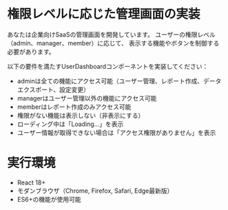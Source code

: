 # 権限レベルに応じた管理画面の実装

あなたは企業向けSaaSの管理画面を開発しています。
ユーザーの権限レベル（admin、manager、member）に応じて、
表示する機能やボタンを制御する必要があります。

以下の要件を満たすUserDashboardコンポーネントを実装してください：

- adminは全ての機能にアクセス可能（ユーザー管理、レポート作成、データエクスポート、設定変更）
- managerはユーザー管理以外の機能にアクセス可能
- memberはレポート作成のみアクセス可能
- 権限がない機能は表示しない（非表示にする）
- ローディング中は「Loading...」を表示
- ユーザー情報が取得できない場合は「アクセス権限がありません」を表示

# 実行環境

- React 18+
- モダンブラウザ（Chrome, Firefox, Safari, Edge最新版）
- ES6+の機能が使用可能